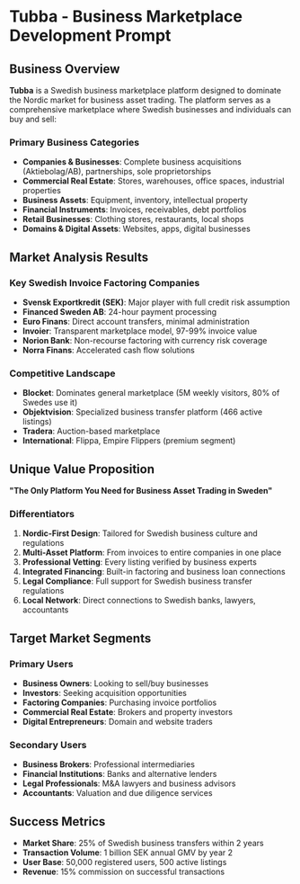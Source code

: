 # Tubba - Business Marketplace Development Prompt

## Business Overview
**Tubba** is a Swedish business marketplace platform designed to dominate the Nordic market for business asset trading. The platform serves as a comprehensive marketplace where Swedish businesses and individuals can buy and sell:

### Primary Business Categories
- **Companies & Businesses**: Complete business acquisitions (Aktiebolag/AB), partnerships, sole proprietorships
- **Commercial Real Estate**: Stores, warehouses, office spaces, industrial properties
- **Business Assets**: Equipment, inventory, intellectual property
- **Financial Instruments**: Invoices, receivables, debt portfolios
- **Retail Businesses**: Clothing stores, restaurants, local shops
- **Domains & Digital Assets**: Websites, apps, digital businesses

## Market Analysis Results

### Key Swedish Invoice Factoring Companies
- **Svensk Exportkredit (SEK)**: Major player with full credit risk assumption
- **Financed Sweden AB**: 24-hour payment processing
- **Euro Finans**: Direct account transfers, minimal administration
- **Invoier**: Transparent marketplace model, 97-99% invoice value
- **Norion Bank**: Non-recourse factoring with currency risk coverage
- **Norra Finans**: Accelerated cash flow solutions

### Competitive Landscape
- **Blocket**: Dominates general marketplace (5M weekly visitors, 80% of Swedes use it)
- **Objektvision**: Specialized business transfer platform (466 active listings)
- **Tradera**: Auction-based marketplace
- **International**: Flippa, Empire Flippers (premium segment)

## Unique Value Proposition
**"The Only Platform You Need for Business Asset Trading in Sweden"**

### Differentiators
1. **Nordic-First Design**: Tailored for Swedish business culture and regulations
2. **Multi-Asset Platform**: From invoices to entire companies in one place
3. **Professional Vetting**: Every listing verified by business experts
4. **Integrated Financing**: Built-in factoring and business loan connections
5. **Legal Compliance**: Full support for Swedish business transfer regulations
6. **Local Network**: Direct connections to Swedish banks, lawyers, accountants

## Target Market Segments

### Primary Users
- **Business Owners**: Looking to sell/buy businesses
- **Investors**: Seeking acquisition opportunities
- **Factoring Companies**: Purchasing invoice portfolios
- **Commercial Real Estate**: Brokers and property investors
- **Digital Entrepreneurs**: Domain and website traders

### Secondary Users
- **Business Brokers**: Professional intermediaries
- **Financial Institutions**: Banks and alternative lenders
- **Legal Professionals**: M&A lawyers and business advisors
- **Accountants**: Valuation and due diligence services

## Success Metrics
- **Market Share**: 25% of Swedish business transfers within 2 years
- **Transaction Volume**: 1 billion SEK annual GMV by year 2
- **User Base**: 50,000 registered users, 500 active listings
- **Revenue**: 15% commission on successful transactions